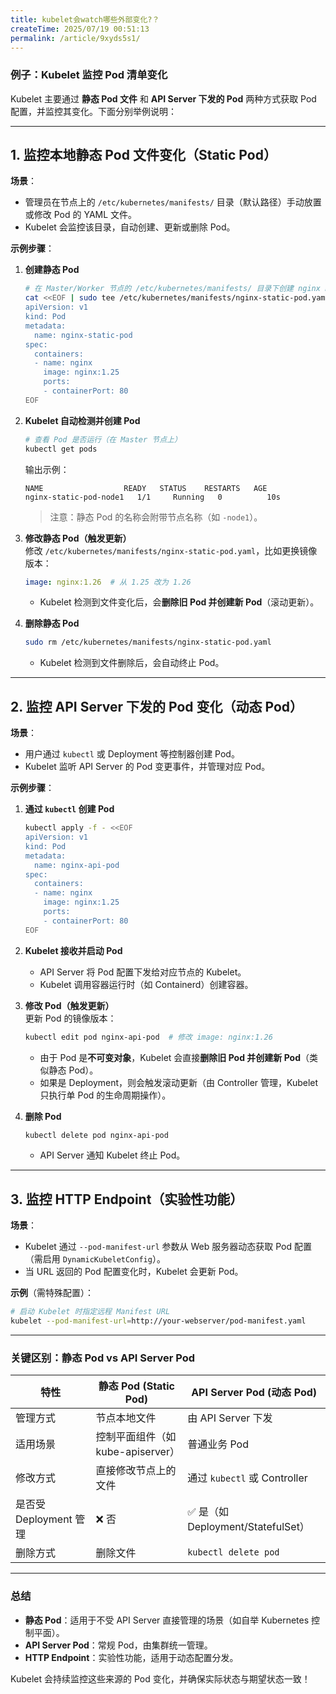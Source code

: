 ```yaml
---
title: kubelet会watch哪些外部变化?？
createTime: 2025/07/19 00:51:13
permalink: /article/9xyds5s1/
---
```

### **例子：Kubelet 监控 Pod 清单变化**  

Kubelet 主要通过 **静态 Pod 文件** 和 **API Server 下发的 Pod** 两种方式获取 Pod 配置，并监控其变化。下面分别举例说明：

---

## **1. 监控本地静态 Pod 文件变化（Static Pod）**
**场景**：  
- 管理员在节点上的 `/etc/kubernetes/manifests/` 目录（默认路径）手动放置或修改 Pod 的 YAML 文件。  
- Kubelet 会监控该目录，自动创建、更新或删除 Pod。

**示例步骤**：
1. **创建静态 Pod**  
   ```bash
   # 在 Master/Worker 节点的 /etc/kubernetes/manifests/ 目录下创建 nginx Pod
   cat <<EOF | sudo tee /etc/kubernetes/manifests/nginx-static-pod.yaml
   apiVersion: v1
   kind: Pod
   metadata:
     name: nginx-static-pod
   spec:
     containers:
     - name: nginx
       image: nginx:1.25
       ports:
       - containerPort: 80
   EOF
   ```

2. **Kubelet 自动检测并创建 Pod**  
   ```bash
   # 查看 Pod 是否运行（在 Master 节点上）
   kubectl get pods
   ```
   输出示例：
   ```
   NAME                  READY   STATUS    RESTARTS   AGE
   nginx-static-pod-node1   1/1     Running   0          10s
   ```
   > 注意：静态 Pod 的名称会附带节点名称（如 `-node1`）。

3. **修改静态 Pod（触发更新）**  
   修改 `/etc/kubernetes/manifests/nginx-static-pod.yaml`，比如更换镜像版本：
   ```yaml
   image: nginx:1.26  # 从 1.25 改为 1.26
   ```
   - Kubelet 检测到文件变化后，会**删除旧 Pod 并创建新 Pod**（滚动更新）。

4. **删除静态 Pod**  
   ```bash
   sudo rm /etc/kubernetes/manifests/nginx-static-pod.yaml
   ```
   - Kubelet 检测到文件删除后，会自动终止 Pod。

---

## **2. 监控 API Server 下发的 Pod 变化（动态 Pod）**
**场景**：  
- 用户通过 `kubectl` 或 Deployment 等控制器创建 Pod。  
- Kubelet 监听 API Server 的 Pod 变更事件，并管理对应 Pod。

**示例步骤**：
1. **通过 `kubectl` 创建 Pod**  
   ```bash
   kubectl apply -f - <<EOF
   apiVersion: v1
   kind: Pod
   metadata:
     name: nginx-api-pod
   spec:
     containers:
     - name: nginx
       image: nginx:1.25
       ports:
       - containerPort: 80
   EOF
   ```

2. **Kubelet 接收并启动 Pod**  
   - API Server 将 Pod 配置下发给对应节点的 Kubelet。  
   - Kubelet 调用容器运行时（如 Containerd）创建容器。  

3. **修改 Pod（触发更新）**  
   更新 Pod 的镜像版本：
   ```bash
   kubectl edit pod nginx-api-pod  # 修改 image: nginx:1.26
   ```
   - 由于 Pod 是**不可变对象**，Kubelet 会直接**删除旧 Pod 并创建新 Pod**（类似静态 Pod）。  
   - 如果是 Deployment，则会触发滚动更新（由 Controller 管理，Kubelet 只执行单 Pod 的生命周期操作）。

4. **删除 Pod**  
   ```bash
   kubectl delete pod nginx-api-pod
   ```
   - API Server 通知 Kubelet 终止 Pod。

---

## **3. 监控 HTTP Endpoint（实验性功能）**
**场景**：  
- Kubelet 通过 `--pod-manifest-url` 参数从 Web 服务器动态获取 Pod 配置（需启用 `DynamicKubeletConfig`）。  
- 当 URL 返回的 Pod 配置变化时，Kubelet 会更新 Pod。

**示例**（需特殊配置）：
```bash
# 启动 Kubelet 时指定远程 Manifest URL
kubelet --pod-manifest-url=http://your-webserver/pod-manifest.yaml
```

---

### **关键区别：静态 Pod vs API Server Pod**
| 特性                | 静态 Pod (Static Pod)       | API Server Pod (动态 Pod)       |
|---------------------|----------------------------|---------------------------------|
| 管理方式            | 节点本地文件               | 由 API Server 下发             |
| 适用场景            | 控制平面组件（如 kube-apiserver） | 普通业务 Pod                   |
| 修改方式            | 直接修改节点上的文件       | 通过 `kubectl` 或 Controller   |
| 是否受 Deployment 管理 | ❌ 否                      | ✅ 是（如 Deployment/StatefulSet） |
| 删除方式            | 删除文件                   | `kubectl delete pod`           |

---

### **总结**
- **静态 Pod**：适用于不受 API Server 直接管理的场景（如自举 Kubernetes 控制平面）。  
- **API Server Pod**：常规 Pod，由集群统一管理。  
- **HTTP Endpoint**：实验性功能，适用于动态配置分发。  

Kubelet 会持续监控这些来源的 Pod 变化，并确保实际状态与期望状态一致！